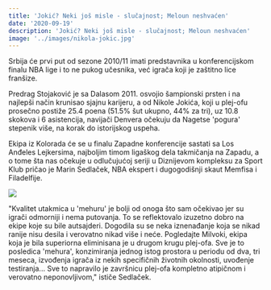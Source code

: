 ```yaml
---
title: 'Jokić? Neki još misle - slučajnost; Meloun neshvaćen'
date: '2020-09-19'
description: 'Jokić? Neki još misle - slučajnost; Meloun neshvaćen'
image: '../images/nikola-jokic.jpg'
---
```


Srbija će prvi put od sezone 2010/11 imati predstavnika u konferencijskom finalu NBA lige i to ne pukog učesnika, već igrača koji je zaštitno lice franšize.

Predrag Stojaković je sa Dalasom 2011. osvojio šampionski prsten i na najlepši način krunisao sjajnu karijeru, 
a od Nikole Jokića, koji u plej-ofu prosečno postiže 25.4 poena (51.5% šut ukupno, 44% za tri), uz 10.8 skokova 
i 6 asistencija, navijači Denvera očekuju da Nagetse 'pogura' stepenik više, na korak do istorijskog uspeha.

Ekipa iz Kolorada će se u finalu Zapadne konferencije sastati sa Los Anđeles Lejkersima, najboljim timom 
ligaškog dela takmičanja na Zapadu, a o tome šta nas očekuje u odlučujućoj seriji u Diznijevom kompleksu za 
Sport Klub pričao je Marin Sedlaček, NBA ekspert i dugogodišnji skaut Memfisa i Filadelfije.

<img src='https://sportklub.rs/Picture/187078/jpeg/Marin-Sedlacek.JPG'>

"Kvalitet utakmica u 'mehuru' je bolji od onoga što sam očekivao jer su igrači odmorniji i nema putovanja. 
To se reflektovalo izuzetno dobro na ekipe koje su bile autsajderi. Dogodila su se neka iznenađanje koja se nikad ranije 
nisu desila i verovatno nikad više i neće. Pogledajte Milvoki, ekipa koja je bila superiorna eliminisana je u 
drugom krugu plej-ofa. Sve je to posledica 'mehura', konzimiranja jednog istog prostora u periodu od dva, tri meseca, 
izvođenja igrača iz nekih specifičnih životnih okolnosti, uvođenje testiranja... Sve to napravilo je završnicu plej-ofa 
kompletno atipičnom i verovatno neponovljivom," ističe Sedlaček.
